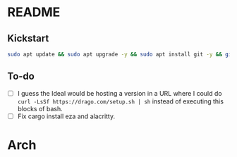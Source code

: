 # README

## Kickstart
```bash
sudo apt update && sudo apt upgrade -y && sudo apt install git -y && git clone https://github.com/PedroDrago/setup.git $HOME/setup && cd $HOME/setup && bash ./main.sh
```


## To-do

- [ ] I guess the Ideal would be hosting a version in a URL where I could do `curl -LsSf https://drago.com/setup.sh | sh` instead of executing this blocks of bash.
- [ ] Fix cargo install eza and alacritty.

# Arch
